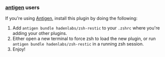 <!-- Space: ZshRestic -->
<!-- Parent: Project -->
<!-- Title: Project Installation Antigen -->

<!-- Label: ZshRestic -->
<!-- Label: Project -->
<!-- Label: Installation -->
<!-- Label: Antigen -->
<!-- Include: docs/disclaimer.md -->
<!-- Include: ac:toc -->

### [antigen](https://github.com/zsh-users/antigen) users

If you're using [Antigen](https://github.com/zsh-users/antigen), install this plugin by doing the following:

1.  Add `antigen bundle hadenlabs/zsh-restic` to your `.zshrc` where you're adding your other plugins.
2.  Either open a new terminal to force zsh to load the new plugin, or run `antigen bundle hadenlabs/zsh-restic` in a running zsh session.
3.  Enjoy!
